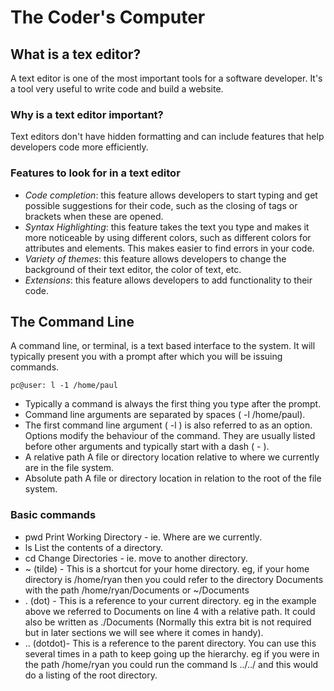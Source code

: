 
# The Coder's Computer

## What is a tex editor?

A text editor is one of the most important tools for a software developer. It's a tool very useful to write code and build a website.  

### Why is a text editor important?

Text editors don't have hidden formatting and can include features that help developers code more efficiently.

### Features to look for in a text editor

- *Code completion*: this feature allows developers to start typing and get possible suggestions for their code, such as the closing of tags or brackets when these are opened. 
- *Syntax Highlighting*: this feature takes the text you type and makes it more noticeable by using different colors, such as different colors for attributes and elements. This makes easier to find errors in your code.
- *Variety of themes*: this feature allows developers to change the background of their text editor, the color of text, etc.
- *Extensions*: this feature allows developers to add functionality to their code.

## The Command Line

A command line, or terminal, is a text based interface to the system. It will typically present you with a prompt after which you will be issuing commands.

`pc@user: l -1 /home/paul`

- Typically a command is always the first thing you type after the prompt.
- Command line arguments are separated by spaces ( -l /home/paul). 
- The first command line argument ( -l ) is also referred to as an option. Options modify the behaviour of the command. They are usually listed before other arguments and typically start with a dash ( - ).
- A relative path A file or directory location relative to where we currently are in the file system.
- Absolute path A file or directory location in relation to the root of the file system.

### Basic commands

- pwd
    Print Working Directory - ie. Where are we currently.
- ls
    List the contents of a directory.
- cd
    Change Directories - ie. move to another directory.
- ~ (tilde) - This is a shortcut for your home directory. eg, if your home directory is /home/ryan then you could refer to the directory Documents with the path /home/ryan/Documents or ~/Documents
- . (dot) - This is a reference to your current directory. eg in the example above we referred to Documents on line 4 with a relative path. It could also be written as ./Documents (Normally this extra bit is not required but in later sections we will see where it comes in handy).
- .. (dotdot)- This is a reference to the parent directory. You can use this several times in a path to keep going up the hierarchy. eg if you were in the path /home/ryan you could run the command ls ../../ and this would do a listing of the root directory.
    

